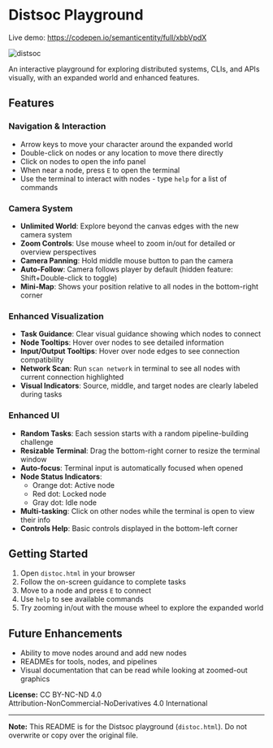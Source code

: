 # Distsoc Playground

Live demo: https://codepen.io/semanticentity/full/xbbVpdX

![distsoc](https://github.com/user-attachments/assets/f5d98b55-de3c-4d59-bf3c-d11d37107e53)

An interactive playground for exploring distributed systems, CLIs, and APIs visually, with an expanded world and enhanced features.

## Features

### Navigation & Interaction
- Arrow keys to move your character around the expanded world
- Double-click on nodes or any location to move there directly
- Click on nodes to open the info panel
- When near a node, press `E` to open the terminal
- Use the terminal to interact with nodes - type `help` for a list of commands

### Camera System
- **Unlimited World**: Explore beyond the canvas edges with the new camera system
- **Zoom Controls**: Use mouse wheel to zoom in/out for detailed or overview perspectives
- **Camera Panning**: Hold middle mouse button to pan the camera
- **Auto-Follow**: Camera follows player by default (hidden feature: Shift+Double-click to toggle)
- **Mini-Map**: Shows your position relative to all nodes in the bottom-right corner

### Enhanced Visualization
- **Task Guidance**: Clear visual guidance showing which nodes to connect
- **Node Tooltips**: Hover over nodes to see detailed information
- **Input/Output Tooltips**: Hover over node edges to see connection compatibility
- **Network Scan**: Run `scan network` in terminal to see all nodes with current connection highlighted
- **Visual Indicators**: Source, middle, and target nodes are clearly labeled during tasks

### Enhanced UI
- **Random Tasks**: Each session starts with a random pipeline-building challenge
- **Resizable Terminal**: Drag the bottom-right corner to resize the terminal window
- **Auto-focus**: Terminal input is automatically focused when opened
- **Node Status Indicators**: 
  - Orange dot: Active node
  - Red dot: Locked node
  - Gray dot: Idle node
- **Multi-tasking**: Click on other nodes while the terminal is open to view their info
- **Controls Help**: Basic controls displayed in the bottom-left corner

## Getting Started

1. Open `distoc.html` in your browser
2. Follow the on-screen guidance to complete tasks
3. Move to a node and press `E` to connect
4. Use `help` to see available commands
5. Try zooming in/out with the mouse wheel to explore the expanded world

## Future Enhancements
- Ability to move nodes around and add new nodes
- READMEs for tools, nodes, and pipelines
- Visual documentation that can be read while looking at zoomed-out graphics

**License:** CC BY-NC-ND 4.0  
Attribution-NonCommercial-NoDerivatives 4.0 International

---

**Note:** This README is for the Distsoc playground (`distoc.html`). Do not overwrite or copy over the original file.
